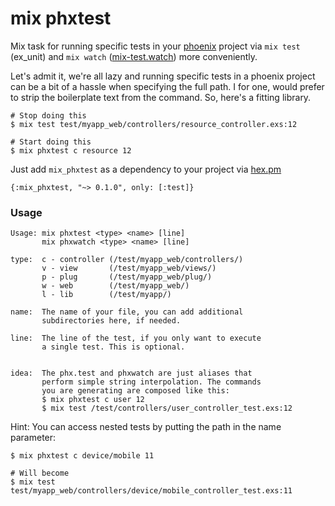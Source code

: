# mix phxtest
Mix task for running specific tests in your [phoenix](https://github.com/phoenixframework/phoenix) project via `mix test` (ex_unit) and `mix watch` ([mix-test.watch](https://github.com/lpil/mix-test.watch)) more conveniently.   

Let's admit it, we're all lazy and running specific tests in a phoenix project can be a bit of a hassle when specifying the full path. I for one, would prefer to strip the boilerplate text from the command. So, here's a fitting library.

```
# Stop doing this
$ mix test test/myapp_web/controllers/resource_controller.exs:12

# Start doing this
$ mix phxtest c resource 12
```

Just add `mix_phxtest` as a dependency to your project via [hex.pm](https://hex.pm/packages/mix_phxtest)    
```
{:mix_phxtest, "~> 0.1.0", only: [:test]}
```

### Usage
```
Usage: mix phxtest <type> <name> [line]
       mix phxwatch <type> <name> [line]

type:  c - controller (/test/myapp_web/controllers/)
       v - view       (/test/myapp_web/views/)
       p - plug       (/test/myapp_web/plug/)
       w - web        (/test/myapp_web/)
       l - lib        (/test/myapp/)

name:  The name of your file, you can add additional
       subdirectories here, if needed.

line:  The line of the test, if you only want to execute
       a single test. This is optional.
       

idea:  The phx.test and phxwatch are just aliases that
       perform simple string interpolation. The commands
       you are generating are composed like this:
       $ mix phxtest c user 12
       $ mix test /test/controllers/user_controller_test.exs:12
```

Hint: You can access nested tests by putting the path in the name parameter:
```
$ mix phxtest c device/mobile 11

# Will become
$ mix test test/myapp_web/controllers/device/mobile_controller_test.exs:11
```
